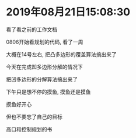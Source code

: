 # 2019年08月21日15:08:30 

看了看之前的工作文档

0806开始看规划的代码, 看了一周

大概在14号左右, 把凸多边形的覆盖算法搞出来了

今天在完成凹多边形分解的情况下

把凹多边形的分解算法搞出来了

下午只是想不停的摸鱼, 摸鱼还是摸鱼

摸鱼好开心



但也不要忘了自己的目标

高口和控制规划的书